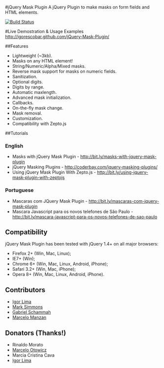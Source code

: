 #jQuery Mask Plugin
A jQuery Plugin to make masks on form fields and HTML elements.

[![Build Status](https://travis-ci.org/igorescobar/jQuery-Mask-Plugin.png)](https://travis-ci.org/igorescobar/jQuery-Mask-Plugin)

#Live Demostration & Usage Examples
http://igorescobar.github.com/jQuery-Mask-Plugin/

##Features

  * Lightweight (~3kb).
  * Masks on any HTML element!
  * String/Numeric/Alpha/Mixed masks.
  * Reverse mask support for masks on numeric fields.
  * Sanitization.
  * Optional digits.
  * Digits by range.
  * Automatic maxlength.
  * Advanced mask initialization.
  * Callbacks.
  * On-the-fly mask change.
  * Mask removal.
  * Customization.
  * Compatibility with Zepto.js

##Tutorials
### English
  * Masks with jQuery Mask Plugin - http://bit.ly/masks-with-jquery-mask-plugin
  * jQuery Masking Plugins - http://coderbay.com/jquery-masking-plugins/
  * Using jQuery Mask Plugin With Zepto.js - http://bit.ly/using-jquery-mask-plugin-with-zeptojs
  
### Portuguese
  * Mascaras com JQuery Mask Plugin - http://bit.ly/mascaras-com-jquery-mask-plugin
  * Mascara Javascript para os novos telefones de São Paulo - http://bit.ly/mascara-javascript-para-os-novos-telefones-de-sao-paulo

## Compatibility
jQuery Mask Plugin has been tested with jQuery 1.4+ on all major browsers:

 * Firefox 2+ (Win, Mac, Linux);
 * IE7+ (Win);
 * Chrome 6+ (Win, Mac, Linux, Android, iPhone);
 * Safari 3.2+ (Win, Mac, iPhone);
 * Opera 8+ (Win, Mac, Linux, Android, iPhone).

## Contributors
 * [Igor Lima](https://github.com/igorlima)
 * [Mark Simmons](https://github.com/Markipelago)
 * [Gabriel Schammah](https://github.com/gschammah)
 * [Marcelo Manzan](https://github.com/kawamanza)
 
## Donators (Thanks!)
 * Rinaldo Morato
 * [Marcelo Otowicz](http://www.ofen.com.br/)
 * Marcia Cristina Cava
 * [Igor Lima](https://github.com/igorlima)
